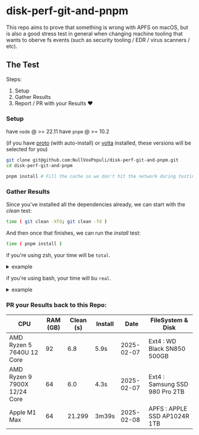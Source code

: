 # disk-perf-git-and-pnpm

This repo aims to prove that something is wrong with APFS on macOS, but is also a good stress test in general when changing machine tooling that wants to oberve fs events (such as security tooling / EDR / virus scanners / etc).


## The Test

Steps:
1. Setup 
2. Gather Results 
3. Report / PR with your Results ❤️

### Setup

have `node` @ >= 22.11 
have `pnpm` @ >= 10.2

(if you have [proto](https://moonrepo.dev/proto) (with auto-install) or [volta](https://volta.sh/) installed, these versions will be selected for you)

```bash
git clone git@github.com:NullVoxPopuli/disk-perf-git-and-pnpm.git
cd disk-perf-git-and-pnpm

pnpm install # Fill the cache so we don't hit the network during testing
```

### Gather Results

Since you've installed all the dependencies already,
we can start with the _clean_ test:
```bash 
time ( git clean -Xfd; git clean -fd )
```

And then once that finishes, we can run the _install_ test:
```bash
time ( pnpm install )
```

if you're using zsh, your time will be `total`.

<details><summary>example</summary>

```bash
0.01s user 0.00s system 94% cpu 0.007 total
#.                                    ^ this number
```

</details>

if you're using bash, your time will bu `real`.

<details><summary>example</summary>

```bash
real    2.02s # this number
user    0.00s
sys     0.01s
```

</details>

### PR your Results back to this Repo:

| CPU | RAM (GB) | Clean (s) | Install | Date | FileSystem & Disk |
| --- | -------- | --------- | ----------- | ---- | ----- |
| AMD Ryzen 5 7640U 12 Core | 92 | 6.8 | 5.9s | 2025-02-07 | Ext4 : WD Black SN850 500GB | 
| AMD Ryzen 9 7900X 12/24 Core | 64 | 6.0 | 4.3s | 2025-02-07 | Ext4 : Samsung SSD 980 Pro 2TB | 
| Apple M1 Max | 64 | 21.299 | 3m39s | 2025-02-08 | APFS : APPLE SSD AP1024R 1TB |

